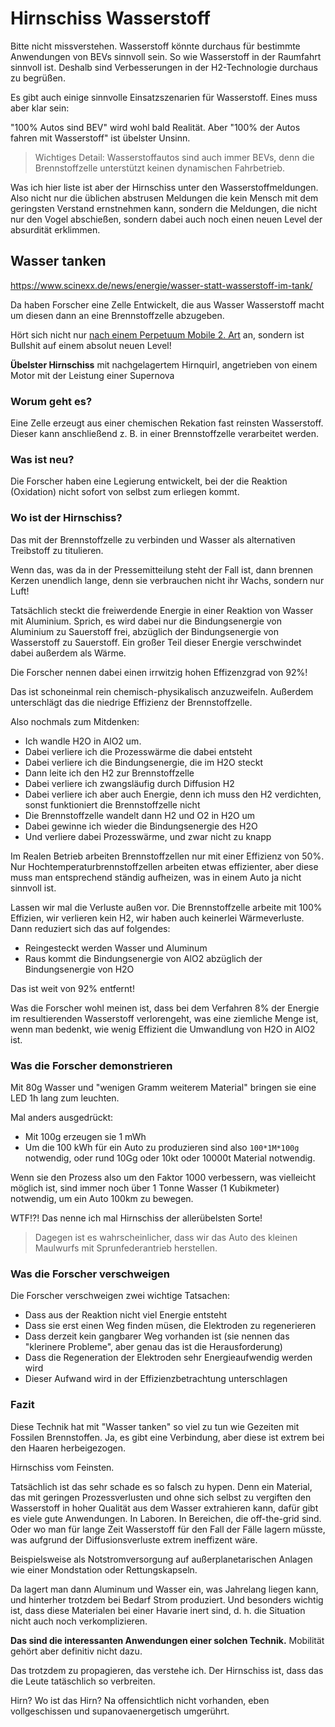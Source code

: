 # Hirnschiss Wasserstoff

Bitte nicht missverstehen.  Wasserstoff könnte durchaus für bestimmte Anwendungen von BEVs sinnvoll sein.
So wie Wasserstoff in der Raumfahrt sinnvoll ist.  Deshalb sind Verbesserungen in der H2-Technologie durchaus zu begrüßen.

Es gibt auch einige sinnvolle Einsatzszenarien für Wasserstoff.  Eines muss aber klar sein:

"100% Autos sind BEV" wird wohl bald Realität.  Aber "100% der Autos fahren mit Wasserstoff" ist übelster Unsinn.

> Wichtiges Detail:  Wasserstoffautos sind auch immer BEVs, denn die Brennstoffzelle unterstützt keinen dynamischen Fahrbetrieb.

Was ich hier liste ist aber der Hirnschiss unter den Wasserstoffmeldungen.  Also nicht nur die üblichen abstrusen Meldungen
die kein Mensch mit dem geringsten Verstand ernstnehmen kann, sondern die Meldungen, die nicht nur den Vogel abschießen,
sondern dabei auch noch einen neuen Level der absurdität erklimmen.

## Wasser tanken

https://www.scinexx.de/news/energie/wasser-statt-wasserstoff-im-tank/

Da haben Forscher eine Zelle Entwickelt, die aus Wasser Wasserstoff macht um diesen dann an eine Brennstoffzelle abzugeben.

Hört sich nicht nur [nach einem Perpetuum Mobile 2. Art](https://de.wikipedia.org/wiki/Perpetuum_mobile#Perpetuum_mobile_zweiter_Art)
an, sondern ist Bullshit auf einem absolut neuen Level!

**Übelster Hirnschiss** mit nachgelagertem Hirnquirl, angetrieben von einem Motor mit der Leistung einer Supernova

### Worum geht es?

Eine Zelle erzeugt aus einer chemischen Rekation fast reinsten Wasserstoff.
Dieser kann anschließend z. B. in einer Brennstoffzelle verarbeitet werden.

### Was ist neu?

Die Forscher haben eine Legierung entwickelt, bei der die Reaktion (Oxidation) nicht sofort von selbst zum erliegen kommt.

### Wo ist der Hirnschiss?

Das mit der Brennstoffzelle zu verbinden und Wasser als alternativen Treibstoff zu titulieren.

Wenn das, was da in der Pressemitteilung steht der Fall ist, dann brennen Kerzen unendlich lange,
denn sie verbrauchen nicht ihr Wachs, sondern nur Luft!

Tatsächlich steckt die freiwerdende Energie in einer Reaktion von Wasser mit Aluminium.  Sprich, es wird dabei nur die
Bindungsenergie von Aluminium zu Sauerstoff frei, abzüglich der Bindungsenergie von Wasserstoff zu Sauerstoff.
Ein großer Teil dieser Energie verschwindet dabei außerdem als Wärme.

Die Forscher nennen dabei einen irrwitzig hohen Effizenzgrad von 92%!

Das ist schoneinmal rein chemisch-physikalisch anzuzweifeln.  Außerdem unterschlägt das die niedrige Effizienz der Brennstoffzelle.

Also nochmals zum Mitdenken:

- Ich wandle H2O in AlO2 um.
- Dabei verliere ich die Prozesswärme die dabei entsteht
- Dabei verliere ich die Bindungsenergie, die im H2O steckt
- Dann leite ich den H2 zur Brennstoffzelle
- Dabei verliere ich zwangsläufig durch Diffusion H2
- Dabei verliere ich aber auch Energie, denn ich muss den H2 verdichten, sonst funktioniert die Brennstoffzelle nicht
- Die Brennstoffzelle wandelt dann H2 und O2 in H2O um
- Dabei gewinne ich wieder die Bindungsenergie des H2O
- Und verliere dabei Prozesswärme, und zwar nicht zu knapp

Im Realen Betrieb arbeiten Brennstoffzellen nur mit einer Effizienz von 50%.
Nur Hochtemperaturbrennstoffzellen arbeiten etwas effizienter, aber diese muss man entsprechend ständig aufheizen,
was in einem Auto ja nicht sinnvoll ist.

Lassen wir mal die Verluste außen vor.  Die Brennstoffzelle arbeite mit 100% Effizien, wir verlieren kein H2,
wir haben auch keinerlei Wärmeverluste.  Dann reduziert sich das auf folgendes:

- Reingesteckt werden Wasser und Aluminum
- Raus kommt die Bindungsenergie von AlO2 abzüglich der Bindungsenergie von H2O

Das ist weit von 92% entfernt!

Was die Forscher wohl meinen ist, dass bei dem Verfahren 8% der Energie im resultierenden Wasserstoff verlorengeht,
was eine ziemliche Menge ist, wenn man bedenkt, wie wenig Effizient die Umwandlung von H2O in AlO2 ist.


### Was die Forscher demonstrieren

Mit 80g Wasser und "wenigen Gramm weiterem Material" bringen sie eine LED 1h lang zum leuchten.

Mal anders ausgedrückt:

- Mit 100g erzeugen sie 1 mWh
- Um die 100 kWh für ein Auto zu produzieren sind also `100*1M*100g` notwendig, oder rund 10Gg oder 10kt oder 10000t Material notwendig.

Wenn sie den Prozess also um den Faktor 1000 verbessern, was vielleicht möglich ist,
sind immer noch über 1 Tonne Wasser (1 Kubikmeter) notwendig, um ein Auto 100km zu bewegen.

WTF!?!  Das nenne ich mal Hirnschiss der allerübelsten Sorte!

> Dagegen ist es wahrscheinlicher, dass wir das Auto des kleinen Maulwurfs mit Sprunfederantrieb herstellen.

### Was die Forscher verschweigen

Die Forscher verschweigen zwei wichtige Tatsachen:

- Dass aus der Reaktion nicht viel Energie entsteht
- Dass sie erst einen Weg finden müsen, die Elektroden zu regenerieren
- Dass derzeit kein gangbarer Weg vorhanden ist (sie nennen das "klerinere Probleme", aber genau das ist die Herausforderung)
- Dass die Regeneration der Elektroden sehr Energieaufwendig werden wird
- Dieser Aufwand wird in der Effizienzbetrachtung unterschlagen

### Fazit

Diese Technik hat mit "Wasser tanken" so viel zu tun wie Gezeiten mit Fossilen Brennstoffen.
Ja, es gibt eine Verbindung, aber diese ist extrem bei den Haaren herbeigezogen.

Hirnschiss vom Feinsten.

Tatsächlich ist das sehr schade es so falsch zu hypen.  Denn ein Material, das mit geringen Prozessverlusten
und ohne sich selbst zu vergiften den Wasserstoff in hoher Qualität aus dem Wasser extrahieren kann,
dafür gibt es viele gute Anwendungen.  In Laboren.  In Bereichen, die off-the-grid sind.  Oder wo man für
lange Zeit Wasserstoff für den Fall der Fälle lagern müsste, was aufgrund der Diffusionsverluste extrem ineffizent wäre.

Beispielsweise als Notstromversorgung auf außerplanetarischen Anlagen wie einer Mondstation oder Rettungskapseln.

Da lagert man dann Aluminum und Wasser ein, was Jahrelang liegen kann, und hinterher trotzdem bei Bedarf Strom produziert.
Und besonders wichtig ist, dass diese Materialen bei einer Havarie inert sind, d. h. die Situation nicht auch noch verkomplizieren.

**Das sind die interessanten Anwendungen einer solchen Technik.**  Mobilität gehört aber definitiv nicht dazu.

Das trotzdem zu propagieren, das verstehe ich.  Der Hirnschiss ist, dass das die Leute tatäschlich so verbreiten.

Hirn?  Wo ist das Hirn?  Na offensichtlich nicht vorhanden, eben vollgeschissen und supanovaenergetisch umgerührt.
